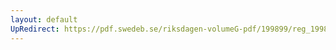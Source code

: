 ```yaml
---
layout: default
UpRedirect: https://pdf.swedeb.se/riksdagen-volumeG-pdf/199899/reg_199899/reg_199899_0248.pdf
---
```

